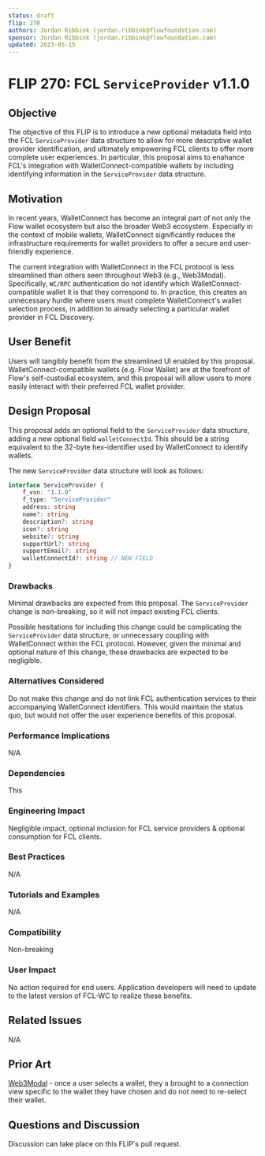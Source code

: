 ```yaml
---
status: draft 
flip: 270
authors: Jordan Ribbink (jordan.ribbink@flowfoundation.com)
sponsor: Jordan Ribbink (jordan.ribbink@flowfoundation.com)
updated: 2023-05-15 
---
```


# FLIP 270: FCL `ServiceProvider` v1.1.0

## Objective

The objective of this FLIP is to introduce a new optional metadata field into the FCL `ServiceProvider` data structure to allow for more descriptive wallet provider identification, and ultimately empowering FCL clients to offer more complete user experiences.  In particular, this proposal aims to enahance FCL's integration with WalletConnect-compatible wallets by including identifying information in the `ServiceProvider` data structure.

## Motivation

In recent years, WalletConnect has become an integral part of not only the Flow wallet ecosystem but also the broader Web3 ecosystem. Especially in the context of mobile wallets, WalletConnect significantly reduces the infrastructure requirements for wallet providers to offer a secure and user-friendly experience.

The current integration with WalletConnect in the FCL protocol is less streamlined than others seen throughout Web3 (e.g., Web3Modal). Specifically, `WC/RPC` authentication do not identify which WalletConnect-compatible wallet it is that they correspond to. In practice, this creates an unnecessary hurdle where users must complete WalletConnect's wallet selection process, in addition to already selecting a particular wallet provider in FCL Discovery.

## User Benefit

Users will tangibly benefit from the streamlined UI enabled by this proposal.  WalletConnect-compatible wallets (e.g. Flow Wallet) are at the forefront of Flow's self-custodial ecosystem, and this proposal will allow users to more easily interact with their preferred FCL wallet provider.

## Design Proposal

This proposal adds an optional field to the `ServiceProvider` data structure, adding a new optional field `walletConnectId`.  This should be a string equivalent to the 32-byte hex-identifier used by WalletConnect to identify wallets.

The new `ServiceProvider` data structure will look as follows:

```typescript
interface ServiceProvider {
    f_vsn: "1.1.0"
    f_type: "ServiceProvider"
    address: string
    name?: string
    description?: string
    icon?: string
    website?: string
    supportUrl?: string
    supportEmail?: string
    walletConnectId?: string // NEW FIELD
}
```

### Drawbacks

Minimal drawbacks are expected from this proposal.  The `ServiceProvider` change is non-breaking, so it will not impact existing FCL clients.

Possible hesitations for including this change could be complicating the `ServiceProvider` data structure, or unnecessary coupling with WalletConnect within the FCL protocol. However, given the minimal and optional nature of this change, these drawbacks are expected to be negligible.

### Alternatives Considered

Do not make this change and do not link FCL authentication services to their accompanying WalletConnect identifiers.  This would maintain the status quo, but would not offer the user experience benefits of this proposal.

### Performance Implications

N/A

### Dependencies

This

### Engineering Impact

Negligible impact, optional inclusion for FCL service providers & optional consumption for FCL clients. 

### Best Practices

N/A

### Tutorials and Examples

N/A

### Compatibility

Non-breaking

### User Impact

No action required for end users.  Application developers will need to update to the latest version of FCL-WC to realize these benefits.

## Related Issues

N/A

## Prior Art

[Web3Modal](https://web3modal.com/) - once a user selects a wallet, they a brought to a connection view specific to the wallet they have chosen and do not need to re-select their wallet.

## Questions and Discussion

Discussion can take place on this FLIP's pull request.